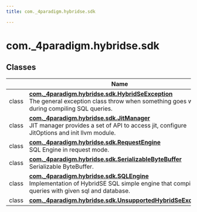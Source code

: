 ```yaml
---
title: com._4paradigm.hybridse.sdk

---
```

# com._4paradigm.hybridse.sdk

## Classes

|                | Name           |
| -------------- | -------------- |
| class | **[com._4paradigm.hybridse.sdk.HybridSeException](/hybridse/usage/api/java/Classes/classcom_1_1__4paradigm_1_1hybridse_1_1sdk_1_1_hybrid_se_exception.md)** <br>The general exception class throw when something goes wrong during compiling SQL queries.  |
| class | **[com._4paradigm.hybridse.sdk.JitManager](/hybridse/usage/api/java/Classes/classcom_1_1__4paradigm_1_1hybridse_1_1sdk_1_1_jit_manager.md)** <br>JIT manager provides a set of API to access jit, configure JitOptions and init llvm module.  |
| class | **[com._4paradigm.hybridse.sdk.RequestEngine](/hybridse/usage/api/java/Classes/classcom_1_1__4paradigm_1_1hybridse_1_1sdk_1_1_request_engine.md)** <br>SQL Engine in request mode.  |
| class | **[com._4paradigm.hybridse.sdk.SerializableByteBuffer](/hybridse/usage/api/java/Classes/classcom_1_1__4paradigm_1_1hybridse_1_1sdk_1_1_serializable_byte_buffer.md)** <br>Serializable ByteBuffer.  |
| class | **[com._4paradigm.hybridse.sdk.SQLEngine](/hybridse/usage/api/java/Classes/classcom_1_1__4paradigm_1_1hybridse_1_1sdk_1_1_s_q_l_engine.md)** <br>Implementation of HybridSE SQL simple engine that compiled queries with given sql and database.  |
| class | **[com._4paradigm.hybridse.sdk.UnsupportedHybridSeException](/hybridse/usage/api/java/Classes/classcom_1_1__4paradigm_1_1hybridse_1_1sdk_1_1_unsupported_hybrid_se_exception.md)**  |







